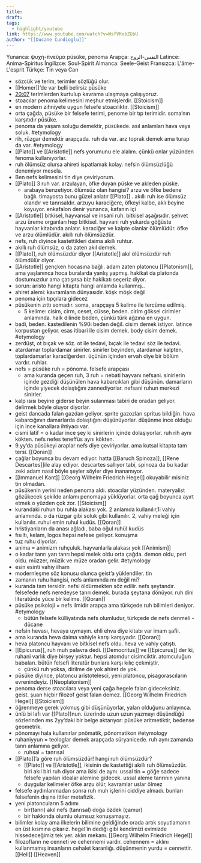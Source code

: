 ```yaml
---
title: 
draft: 
tags:
  - highlight/youtube
link: https://www.youtube.com/watch?v=WsfVKxbZGbU
author: "[[Ducane Cundioglu]]"
---
```

Yunanca: ψυχή-πνεῦμα püsüke, penoma
Arapça: النفس-الروح 
Latince: Anima-Spiritus 
İngilizce: Soul-Spirit 
Almanca: Seele-Geist
Fransızca: L'âme-L'esprit 
Türkçe: Tin veya Can

* sözcük ve terim, terimler sözlüğü olur.
* [[Homer]]’de var belli belirsiz püsüke
* [20:07](https://www.youtube.com/watch?v=WsfVKxbZGbU&t=1207s&type=snipo) terimlerden kurtulup kavrama ulaşmaya çalışıyoruz.
* stoacılar penoma kelimesini meşhur etmişlerdir. [[Stoicism]]
* en modern zihniyete uygun felsefe stoacılıktır. [[Stoicism]]
* orta çağda, püsüke bir felsefe terimi, penome bir tıp terimidir. soma’nın karşıtıdır püsüke.
* penoma da yaşam soluğu demektir, püsükede. asıl anlamları hava veya soluk. #etymology 
* rih, rüzgar demektir arapçada. ruh da var. arz toprak demek ama turap da var. #etymology 
* [[Plato]] ve [[Aristotle]] nefs yorumunu ele alalım. çünkü onlar yüzünden fenoma kullanıyorlar.
* ruh ölümsüz olursa ahireti ispatlamak kolay. nefsin ölümsüzlüğü denemiyor mesela.
* Ben nefs kelimesini tin diye çeviriyorum.
* [[Plato]] 3 ruh var. arzulayan, öfke duyan püske ve akleden püske. 
	* arabaya benzetiyor. ölümsüz olan hangisi? arzu ve öfke bedene bağlı. timayosta bunu güzel anlatır [[Plato]] . akıllı ruh ise ölümsüz olandır ve tanrısaldır. arzuyu karaciğere, öfkeyi kalbe, aklı beyine koyuyor. enkafalon denir yunanca, kafanın içi
* [[Aristotle]] bitkisel, hayvansal ve insani ruh. bitkisel aşağısıdır. şehvet arzu üreme organları hep bitkisel. hayvani ruh yukarda göğüste hayvanlar kitabında anlatır. karaciğer ve kalpte olanlar ölümlüdür. öfke ve arzu ölümlüdür. akıllı ruh ölümsüzdür.
* nefs, ruh diyince kastettikleri daima akıllı ruhtur.
* akıllı ruh ölümsüz, o da zaten akıl demek.
* [[Plato]], ruh ölümsüzdür diyor [[Aristotle]] akıl ölümsüzdür ruh ölümdülür diyor.
* [[Aristotle]] gençken hocasına bağlı. adam zaten platoncu [[Platonism]], ama yaşlanınca hoca buralarda yanlış yapmış. hakikat da platonda dostumuzdur ama çatışırsa biz hakikatı seçeriz diyor.
* sorun: aristo hangi kitapta hangi anlamda kullanmış..
* ahiret alemi: kavramların dünyasıdır. köşk möşk değil
* penoma için tıpçılara gidecez
* püsükenin zıttı somadır. soma, arapçaya 5 kelime ile tercüme edilmiş. 
	* 5 kelime: cisim, cirm, ceset, cüsse, beden. cirim göksel cirimler anlamında. halk dilinde beden, çünkü türk ağzına en uygun.
* badi, beden. kastedilenin %90ı beden değil. cisim demek istiyor. latince korpustan geliyor. esas itibari ile cisim demek. body cisim demek. #etymology 
* zerdüşt, ot bıçak ve söz. ot ile tedavi, bıçak ile tedavi söz ile tedavi.
* atardamar toplardamar sinirler. sinirler beyinden, atardamar kalpten, toplardamarlar karaciğerden. üçünün içinden ervah diye bir bölüm vardır. ruhlar.
* nefs = püsüke ruh = pönoma. felsefe arapçası
	* ama kuranda geçen ruh, 3 ruh = nebati hayvanı nefsani. sinirlerin içinde gezdiği düşünülen hava kabarcıkları gibi düşünün. damarların içinde yiyecek dolaştığını zannediyorlar. nefsani ruhun merkezi sinirler.
* kalp ısısı beyine giderse beyin sulanması tabiri de oradan geliyor. delirmek böyle oluyor diyorlar.
* geist dancada falan gazdan geliyor. sprite gazozları spritus bildiğin. hava kabarcığının damarlarda dolaştığını düşünüyorlar. düşünme ince olduğu için ince kanallara ihtiyacı var.
* cismi latif = o kadar ince şey ki sinirlerin içinde dolaşıyorlar. ruh rih aynı kökten. nefs nefes teneffüs aynı kökten.
* 9.yy’da püsükeyi araplar nefs diye çeviriyorlar. ama kutsal kitapta tam tersi. [[Qoran]]
* çağlar boyunca bu devam ediyor. hatta [[Baruch Spinoza]], [[Rene Descartes]]ile alay ediyor. descartes sallıyor tabi, spinoza da bu kadar zeki adam nasıl böyle şeyler söyler diye inanamıyor. 
* [[Immanuel Kant]] [[Georg Wilhelm Friedrich Hegel]] okuyabilir misiniz tin olmadan.
* püsükenin yerini neden penoma aldı. stoacılar yüzünden. materyalist gözükecek şekilde anlamı penomaya yüklüyorlar. orta çağ boyunca ayırt etmek o yüzden çok zor. [[Stoicism]]
* kurandaki ruhun bu ruhla alakası yok. 2 anlamda kullanılır,1i vahiy anlamında. o da rüzgar gibi soluk gibi kullanılır. 2, vahiy meleği için kullanılır. ruhul emin ruhul kudüs. [[Qoran]]
* hristiyanların da anası ağladı, baba oğul ruhül kudüs
* fısıltı, kelam, logos hepsi nefese geliyor. konuşma
* tuz ruhu diyorlar.
* anima = animizm ruhçuluk. hayvanlarla alakası yok [[Animism]]
* o kadar tanrı yarı tanrı hepsi melek oldu orta çağda. demon oldu, peri oldu. müzzer, müzik ve müze oradan gelir. #etymology 
* esin esinti vahiy ilham
* modernleşme söz konusu olunca geist’a yüklendiler. tin
* zamanın ruhu hangisi, nefs anlamında mı değil mi?
* kuranda tam tersidir. nefsi öldürmekten söz edilir. nefs şeytandır. felsefede nefs neredeyse tanrı demek. burada şeytana dönüyor. ruh dini literatürde yüce bir kelime. [[Qoran]]
* püsüke psikoloji = nefs ilmidir arapça ama türkçede ruh bilimleri deniyor. #etymology 
	* bütün felsefe külliyatında nefs olumludur, türkçede de nefs denmeli - dücane
* nefsin hevası, hevaya uymayın. ehli ehva diye kitabı var imam şafii.
* ama kuranda heva daima vahiyle karşı karşıyadır. [[Qoran]]
* heva platoncu hayvanı ve bitkisel nefs oldu. heva ve vahiy çatıştı.
* [[Epicurus]], ruh muh palavra dedi. [[Democritus]] ve [[Epicurus]] der ki, ruhani varlık diye birşey yoktur. hepsi atomdur cisimciktir. atomculuğun babaları. bütün felsefi literatür bunlara karşı kılıç çekmiştir.
	* çünkü ruh yoksa, dirilme de yok ahiret de yok.
* püsüke diyince, platoncu aristotelesci, yeni platoncu, pisagorascıların evrenindeyiz. [[Neoplatonism]]
* penoma derse stoacılara veya yeni çağa hegele falan gideceksiniz. geist. şuan hiçbir filozof geist falan demez. [[Georg Wilhelm Friedrich Hegel]] [[Stoicism]]
* öğrenmeye gerek yokmuş gibi düşünüyorlar, yalan olduğunu anlayınca.
* ünlü bi lafı var [[Plato]]nun. üzerinde uzun uzun yazmayı düşündüğü sözlerinden ms 2yy’daki bir belge aktarıyor: püsüke aritmetiktir, bedense geometrik.
* pönomayı hala kullanırlar pnömatik, pönomatikon #etymology 
* ruhaniyyun = teologlar demek arapçada süryanicede. ruh aynı zamanda tanrı anlamına geliyor.
	* ruhsal = tanrısal
* [[Plato]]’a göre ruh ölümsüzdür! hangi ruh ölümsüzdür?
	* [[Plato]] ve [[Aristotle]], ikisinin de kastettiği akıllı ruh ölümsüzdür. biri akıl biri ruh diyor ama ikisi de aynı. ussal tin = göğe sadece felsefe yapılan idealar alemine gidecek. ussal aleme tanrının yanına
	* duygular kelimeler öfke arzu ölür, kavramlar uslar ölmez
* felsefe aydınlanmadan sonra ruh muh işlerini ciddiye almadı. bunları felsefenin dışına ittiler metafizik.
* yeni platoncuların 5 adımı 
	* bir(tanrı) akıl nefs (tanrısal) doğa özdek (çamur)
	* bir hakkında olumlu olumsuz konuşamayız.
* bilimler kolay ama ilkelerin bilimine geldiğinde orada artık soyutlamanın en üst kısmına çıkarız. hegel’in dediği gibi kendimizi evimizde hissedeceğimiz tek yer. aklın mekanı. [[Georg Wilhelm Friedrich Hegel]]
* filozofların ne cenneti ve cehennemi vardır. cehennem = aklını kullanmamış insanların cehalet karanlığı. düşünmenin yurdu = cennettir. [[Hell]] [[Heaven]]